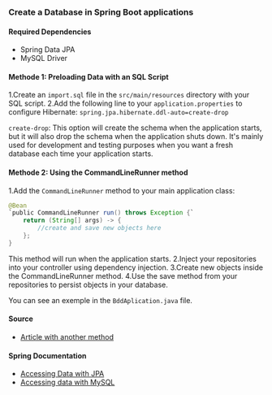 ### Create a Database in Spring Boot applications

#### Required Dependencies

- Spring Data JPA
- MySQL Driver

#### Methode 1: Preloading Data with an SQL Script

1.Create an `import.sql` file in the `src/main/resources` directory with your SQL script.
2.Add the following line to your `application.properties` to configure Hibernate: `spring.jpa.hibernate.ddl-auto=create-drop`

`create-drop`: This option will create the schema when the application starts, but it will also drop the schema when the application shuts down. It's mainly used for development and testing purposes when you want a fresh database each time your application starts.

#### Methode 2: Using the CommandLineRunner method

1.Add the `CommandLineRunner` method to your main application class:

```java
@Bean
`public CommandLineRunner run() throws Exception {`
    return (String[] args) -> {
        //create and save new objects here
    };
}
```
This method will run when the application starts.
2.Inject your repositories into your controller using dependency injection.
3.Create new objects inside the CommandLineRunner method.
4.Use the save method from your repositories to persist objects in your database.

You can see an exemple in the `BddAplication.java` file.

#### Source

* [Article with another method](https://www.masterspringboot.com/data-access/jpa-applications/preloading-data-in-spring-boot-with-import-sql-and-data-sql/)

#### Spring Documentation
* [Accessing Data with JPA](https://spring.io/guides/gs/accessing-data-jpa/)
* [Accessing data with MySQL](https://spring.io/guides/gs/accessing-data-mysql/)